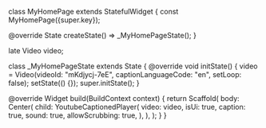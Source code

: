 class MyHomePage extends StatefulWidget {
const MyHomePage({super.key});

@override
State<MyHomePage> createState() => \_MyHomePageState();
}

late Video video;

class \_MyHomePageState extends State<MyHomePage> {
@override
void initState() {
video = Video(videoId: "mKdjycj-7eE", captionLanguageCode: "en", setLoop: false);
setState(() {});
super.initState();
}

@override
Widget build(BuildContext context) {
return Scaffold(
body: Center(
child: YoutubeCaptionedPlayer(
video: video,
isUi: true,
caption: true,
sound: true,
allowScrubbing: true,
),
),
);
}
}
